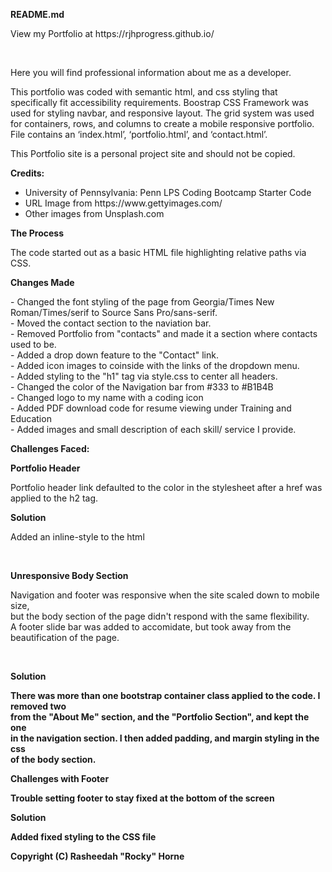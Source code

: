 <p><strong>README.md</strong></p>


<p>View my Portfolio at https://rjhprogress.github.io/ </p><br>

<p>Here you will find professional information about me as a developer.</p></p>

<p>This portfolio was coded with semantic html, and css styling that specifically fit accessibility requirements.
Boostrap CSS Framework was used for styling navbar, and responsive layout. The grid system was used for containers, rows, and columns to create a mobile responsive portfolio. File contains an ‘index.html’, ‘portfolio.html’, and ‘contact.html’.</p>
<p>This Portfolio site is a personal project site and should not be copied.</p>
 
<p><strong>Credits:</strong><br>
<ul>
<li>University of Pennsylvania: Penn LPS Coding Bootcamp Starter Code</li>
<li>URL Image from https://www.gettyimages.com/</li>
<li>Other images from Unsplash.com</li>
</ul>

 

<p><strong>The Process</strong></p>
<p>The code started out as a basic HTML file highlighting relative paths via CSS.

<p><strong>Changes Made</strong></p>
<p>
- Changed the font styling of the page from Georgia/Times New Roman/Times/serif to Source Sans Pro/sans-serif.<br>
- Moved the contact section to the naviation bar.<br>
- Removed Portfolio from "contacts" and made it a section where contacts used to be. <br>
- Added a drop down feature to the "Contact" link.<br>
- Added icon images to coinside with the links of the dropdown menu. <br>
- Added styling to the "h1" tag via style.css to center all headers. <br>
- Changed the color of the Navigation bar from #333 to #B1B4B<br>
- Changed logo to my name with a coding icon <br>
- Added PDF download code for resume viewing under Training and Education<br>
- Added images and small description of each skill/ service I provide. <br>
</p>
<p><strong>Challenges Faced:</strong></p>
<p><strong>Portfolio Header</strong></p> 
<p>Portfolio header link defaulted to the color in the stylesheet after a href was applied to the h2 tag.</p>
<strong>Solution</strong> 
<p>Added an inline-style to the html</p>
<br>

<p><strong>Unresponsive Body Section</strong></p>
<p>Navigation and footer was responsive when the site scaled down to mobile size,<br>
but the body section of the page didn't respond with the same flexibility.<br>
A footer slide bar was added to accomidate, but took away from the beautification of the page.</p><br>
<p><strong>Solution<strong></p>
<p>There was more than one bootstrap container class applied to the code. I removed two<br>
from the "About Me" section, and the "Portfolio Section", and kept the one<br>
in the navigation section. I then added padding, and margin styling in the css<br>
of the body section.</p>  

<p><strong>Challenges with Footer</strong></p>
<p>Trouble setting footer to stay fixed at the bottom of the screen<p>
<p><strong>Solution</strong></p>
<p>Added fixed styling to the CSS file</p> 

Copyright (C) Rasheedah "Rocky" Horne
